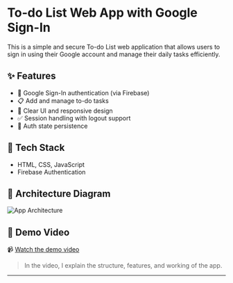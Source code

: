 # To-do List Web App with Google Sign-In

This is a simple and secure To-do List web application that allows users to sign in using their Google account and manage their daily tasks efficiently.

## ✨ Features

- 🔐 Google Sign-In authentication (via Firebase)
- 📋 Add and manage to-do tasks
- 🧹 Clear UI and responsive design
- ✅ Session handling with logout support
- 🔄 Auth state persistence

## 🔧 Tech Stack

- HTML, CSS, JavaScript
- Firebase Authentication

## 📐 Architecture Diagram

![App Architecture](architecture.png)

## 🎥 Demo Video

📹 [Watch the demo video](https://www.loom.com/share/your-loom-video-link)

> In the video, I explain the structure, features, and working of the app.

---
